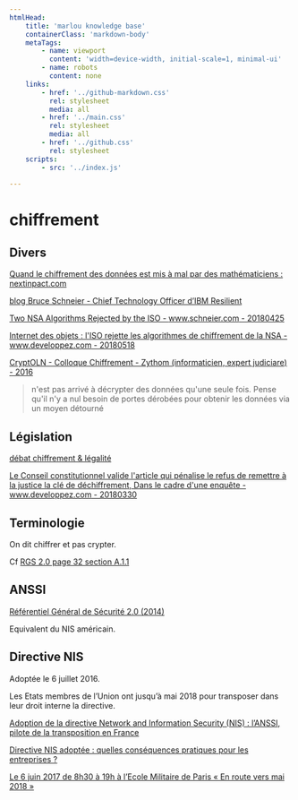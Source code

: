 ```yaml
---
htmlHead:
    title: 'marlou knowledge base' 
    containerClass: 'markdown-body'
    metaTags:
        - name: viewport
          content: 'width=device-width, initial-scale=1, minimal-ui'
        - name: robots
          content: none
    links:
        - href: '../github-markdown.css'
          rel: stylesheet
          media: all
        - href: '../main.css'
          rel: stylesheet
          media: all
        - href: '../github.css'
          rel: stylesheet
    scripts:
        - src: '../index.js'

---
```


# chiffrement

## Divers

[Quand le chiffrement des données est mis à mal par des mathématiciens : nextinpact.com](https://www.nextinpact.com/news/87466-quand-chiffrement-donnees-est-mis-a-mal-par-mathematiciens.htm)

[blog Bruce Schneier - Chief Technology Officer d’IBM Resilient](https://www.schneier.com/)

[Two NSA Algorithms Rejected by the ISO - www.schneier.com - 20180425](https://www.schneier.com/blog/archives/2018/04/two_nsa_algorit.html)

[Internet des objets : l'ISO rejette les algorithmes de chiffrement de la NSA - www.developpez.com - 20180518](https://www.developpez.com/actu/204053/Internet-des-objets-l-ISO-rejette-les-algorithmes-de-chiffrement-de-la-NSA-par-crainte-qu-ils-contiennent-des-portes-derobees/)

[CryptOLN - Colloque Chiffrement - Zythom (informaticien, expert judiciare) - 2016](https://www.youtube.com/watch?v=KdfQcpIbCZY)

> n'est pas arrivé à décrypter des données qu'une seule fois. Pense qu'il n'y a nul besoin de portes dérobées pour obtenir les données via un moyen détourné

## Législation

[débat chiffrement & légalité](https://www.developpez.net/forums/d1678850-3/club-professionnels-informatique/actualites/politique/chiffrement-l-equipe-marche-marche-arriere-declarations-d-emmanuel-macron/)

[Le Conseil constitutionnel valide l'article qui pénalise le refus de remettre à la justice la clé de déchiffrement, Dans le cadre d'une enquête - www.developpez.com - 20180330](https://www.developpez.com/actu/195879/Le-Conseil-constitutionnel-valide-l-article-qui-penalise-le-refus-de-remettre-a-la-justice-la-cle-de-dechiffrement-dans-le-cadre-d-une-enquete/)

## Terminologie

On dit chiffrer et pas crypter.

Cf [RGS 2.0 page 32 section A.1.1](https://www.ssi.gouv.fr/uploads/2014/11/RGS_v-2-0_B1.pdf)

## ANSSI

[Référentiel Général de Sécurité 2.0 (2014)](https://www.ssi.gouv.fr/uploads/2014/11/RGS_v-2-0_B1.pdf)

Equivalent du NIS américain.

## Directive NIS

Adoptée le 6 juillet 2016.

Les Etats membres de l’Union ont jusqu’à mai 2018 pour transposer dans leur droit interne la directive.

[Adoption de la directive Network and Information Security (NIS) : l’ANSSI, pilote de la transposition en France](https://www.ssi.gouv.fr/actualite/adoption-de-la-directive-network-and-information-security-nis-lanssi-pilote-de-la-transposition-en-france/)

[Directive NIS adoptée : quelles conséquences pratiques pour les entreprises ?](http://www.silicon.fr/directive-nis-parlement-europeen-consequences-entreprises-152411.html)

[Le 6 juin 2017 de 8h30 à 19h à l’Ecole Militaire de Paris « En route vers mai 2018 »](http://cloudindependenceday.eu/#cloud0)
